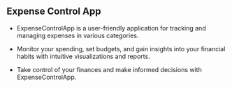 ## Expense Control App ##


- ExpenseControlApp is a user-friendly application for tracking and managing expenses in various categories. 

- Monitor your spending, set budgets, and gain insights into your financial habits with intuitive visualizations and reports. 

- Take control of your finances and make informed decisions with ExpenseControlApp.